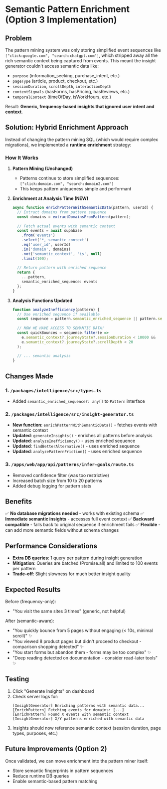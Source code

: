 # Semantic Pattern Enrichment (Option 3 Implementation)

## Problem
The pattern mining system was only storing simplified event sequences like `["click:google.com", "search:chatgpt.com"]`, which stripped away all the rich semantic context being captured from events. This meant the insight generator couldn't access semantic data like:
- `purpose` (information_seeking, purchase_intent, etc.)
- `pageType` (article, product, checkout, etc.)
- `sessionDuration`, `scrollDepth`, `interactionDepth`
- `contentSignals` (hasForms, hasPricing, hasReviews, etc.)
- `temporalContext` (timeOfDay, isWorkHours, etc.)

Result: **Generic, frequency-based insights that ignored user intent and context**.

## Solution: Hybrid Enrichment Approach

Instead of changing the pattern mining SQL (which would require complex migrations), we implemented a **runtime enrichment** strategy:

### How It Works

1. **Pattern Mining (Unchanged)**
   - Patterns continue to store simplified sequences: `["click:domain.com", "search:domain2.com"]`
   - This keeps pattern uniqueness simple and performant

2. **Enrichment at Analysis Time (NEW)**
   ```typescript
   async function enrichPatternWithSemanticData(pattern, userId) {
     // Extract domains from pattern sequence
     const domains = extractDomainsFromPattern(pattern);
     
     // Fetch actual events with semantic context
     const events = await supabase
       .from('events')
       .select('*, semantic_context')
       .eq('user_id', userId)
       .in('domain', domains)
       .not('semantic_context', 'is', null)
       .limit(100);
     
     // Return pattern with enriched sequence
     return {
       ...pattern,
       semantic_enriched_sequence: events
     };
   }
   ```

3. **Analysis Functions Updated**
   ```typescript
   function analyzeInefficiency(pattern) {
     // Use enriched sequence if available
     const sequence = pattern.semantic_enriched_sequence || pattern.sequence;
     
     // NOW WE HAVE ACCESS TO SEMANTIC DATA!
     const quickBounces = sequence.filter(e => 
       e.semantic_context?.journeyState?.sessionDuration < 10000 &&
       e.semantic_context?.journeyState?.scrollDepth < 20
     );
     
     // ... semantic analysis
   }
   ```

## Changes Made

### 1. `/packages/intelligence/src/types.ts`
- Added `semantic_enriched_sequence?: any[]` to `Pattern` interface

### 2. `/packages/intelligence/src/insight-generator.ts`
- **New function**: `enrichPatternWithSemanticData()` - fetches events with semantic context
- **Updated**: `generateInsights()` - enriches all patterns before analysis
- **Updated**: `analyzeInefficiency()` - uses enriched sequence
- **Updated**: `findBetterAlternative()` - uses enriched sequence
- **Updated**: `analyzePatternFriction()` - uses enriched sequence

### 3. `/apps/web/app/api/patterns/infer-goals/route.ts`
- Removed confidence filter (was too restrictive)
- Increased batch size from 10 to 20 patterns
- Added debug logging for pattern stats

## Benefits

✅ **No database migrations needed** - works with existing schema
✅ **Immediate semantic insights** - accesses full event context
✅ **Backward compatible** - falls back to original sequence if enrichment fails
✅ **Flexible** - can add more semantic fields without schema changes

## Performance Considerations

- **Extra DB queries**: 1 query per pattern during insight generation
- **Mitigation**: Queries are batched (Promise.all) and limited to 100 events per pattern
- **Trade-off**: Slight slowness for much better insight quality

## Expected Results

Before (frequency-only):
- "You visit the same sites 3 times" (generic, not helpful)

After (semantic-aware):
- "You quickly bounce from 5 pages without engaging (< 10s, minimal scroll)" ✨
- "You viewed 8 product pages but didn't proceed to checkout - comparison shopping detected" ✨
- "You start forms but abandon them - forms may be too complex" ✨
- "Deep reading detected on documentation - consider read-later tools" ✨

## Testing

1. Click "Generate Insights" on dashboard
2. Check server logs for:
   ```
   [InsightGenerator] Enriching patterns with semantic data...
   [EnrichPattern] Fetching events for domains: [...]
   [EnrichPattern] Found X events with semantic context
   [InsightGenerator] X/Y patterns enriched with semantic data
   ```
3. Insights should now reference semantic context (session duration, page types, purposes, etc.)

## Future Improvements (Option 2)

Once validated, we can move enrichment into the pattern miner itself:
- Store semantic fingerprints in pattern sequences
- Reduce runtime DB queries
- Enable semantic-based pattern matching

